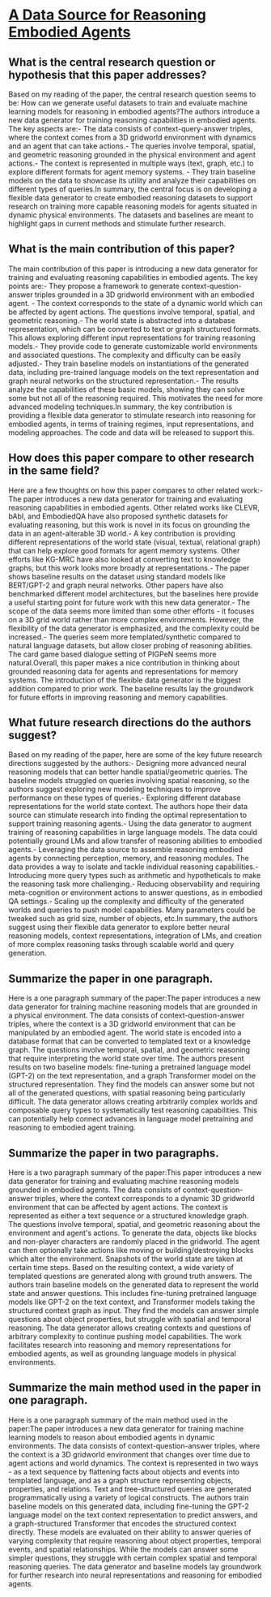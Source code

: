 # [A Data Source for Reasoning Embodied Agents](https://arxiv.org/abs/2309.07974)

## What is the central research question or hypothesis that this paper addresses?

Based on my reading of the paper, the central research question seems to be: How can we generate useful datasets to train and evaluate machine learning models for reasoning in embodied agents?The authors introduce a new data generator for training reasoning capabilities in embodied agents. The key aspects are:- The data consists of context-query-answer triples, where the context comes from a 3D gridworld environment with dynamics and an agent that can take actions.- The queries involve temporal, spatial, and geometric reasoning grounded in the physical environment and agent actions.- The context is represented in multiple ways (text, graph, etc.) to explore different formats for agent memory systems. - They train baseline models on the data to showcase its utility and analyze their capabilities on different types of queries.In summary, the central focus is on developing a flexible data generator to create embodied reasoning datasets to support research on training more capable reasoning models for agents situated in dynamic physical environments. The datasets and baselines are meant to highlight gaps in current methods and stimulate further research.


## What is the main contribution of this paper?

The main contribution of this paper is introducing a new data generator for training and evaluating reasoning capabilities in embodied agents. The key points are:- They propose a framework to generate context-question-answer triples grounded in a 3D gridworld environment with an embodied agent. - The context corresponds to the state of a dynamic world which can be affected by agent actions. The questions involve temporal, spatial, and geometric reasoning.- The world state is abstracted into a database representation, which can be converted to text or graph structured formats. This allows exploring different input representations for training reasoning models.- They provide code to generate customizable world environments and associated questions. The complexity and difficulty can be easily adjusted.- They train baseline models on instantiations of the generated data, including pre-trained language models on the text representation and graph neural networks on the structured representation.- The results analyze the capabilities of these basic models, showing they can solve some but not all of the reasoning required. This motivates the need for more advanced modeling techniques.In summary, the key contribution is providing a flexible data generator to stimulate research into reasoning for embodied agents, in terms of training regimes, input representations, and modeling approaches. The code and data will be released to support this.


## How does this paper compare to other research in the same field?

Here are a few thoughts on how this paper compares to other related work:- The paper introduces a new data generator for training and evaluating reasoning capabilities in embodied agents. Other related works like CLEVR, bAbI, and EmbodiedQA have also proposed synthetic datasets for evaluating reasoning, but this work is novel in its focus on grounding the data in an agent-alterable 3D world.- A key contribution is providing different representations of the world state (visual, textual, relational graph) that can help explore good formats for agent memory systems. Other efforts like KG-MRC have also looked at converting text to knowledge graphs, but this work looks more broadly at representations.- The paper shows baseline results on the dataset using standard models like BERT/GPT-2 and graph neural networks. Other papers have also benchmarked different model architectures, but the baselines here provide a useful starting point for future work with this new data generator.- The scope of the data seems more limited than some other efforts - it focuses on a 3D grid world rather than more complex environments. However, the flexibility of the data generator is emphasized, and the complexity could be increased.- The queries seem more templated/synthetic compared to natural language datasets, but allow closer probing of reasoning abilities. The card game based dialogue setting of PIGPeN seems more natural.Overall, this paper makes a nice contribution in thinking about grounded reasoning data for agents and representations for memory systems. The introduction of the flexible data generator is the biggest addition compared to prior work. The baseline results lay the groundwork for future efforts in improving reasoning and memory capabilities.


## What future research directions do the authors suggest?

Based on my reading of the paper, here are some of the key future research directions suggested by the authors:- Designing more advanced neural reasoning models that can better handle spatial/geometric queries. The baseline models struggled on queries involving spatial reasoning, so the authors suggest exploring new modeling techniques to improve performance on these types of queries.- Exploring different database representations for the world state context. The authors hope their data source can stimulate research into finding the optimal representation to support training reasoning agents.- Using the data generator to augment training of reasoning capabilities in large language models. The data could potentially ground LMs and allow transfer of reasoning abilities to embodied agents.- Leveraging the data source to assemble reasoning embodied agents by connecting perception, memory, and reasoning modules. The data provides a way to isolate and tackle individual reasoning capabilities.- Introducing more query types such as arithmetic and hypotheticals to make the reasoning task more challenging.- Reducing observability and requiring meta-cognition or environment actions to answer questions, as in embodied QA settings.- Scaling up the complexity and difficulty of the generated worlds and queries to push model capabilities. Many parameters could be tweaked such as grid size, number of objects, etc.In summary, the authors suggest using their flexible data generator to explore better neural reasoning models, context representations, integration of LMs, and creation of more complex reasoning tasks through scalable world and query generation.


## Summarize the paper in one paragraph.

Here is a one paragraph summary of the paper:The paper introduces a new data generator for training machine reasoning models that are grounded in a physical environment. The data consists of context-question-answer triples, where the context is a 3D gridworld environment that can be manipulated by an embodied agent. The world state is encoded into a database format that can be converted to templated text or a knowledge graph. The questions involve temporal, spatial, and geometric reasoning that require interpreting the world state over time. The authors present results on two baseline models: fine-tuning a pretrained language model (GPT-2) on the text representation, and a graph Transformer model on the structured representation. They find the models can answer some but not all of the generated questions, with spatial reasoning being particularly difficult. The data generator allows creating arbitrarily complex worlds and composable query types to systematically test reasoning capabilities. This can potentially help connect advances in language model pretraining and reasoning to embodied agent training.


## Summarize the paper in two paragraphs.

Here is a two paragraph summary of the paper:This paper introduces a new data generator for training and evaluating machine reasoning models grounded in embodied agents. The data consists of context-question-answer triples, where the context corresponds to a dynamic 3D gridworld environment that can be affected by agent actions. The context is represented as either a text sequence or a structured knowledge graph. The questions involve temporal, spatial, and geometric reasoning about the environment and agent's actions. To generate the data, objects like blocks and non-player characters are randomly placed in the gridworld. The agent can then optionally take actions like moving or building/destroying blocks which alter the environment. Snapshots of the world state are taken at certain time steps. Based on the resulting context, a wide variety of templated questions are generated along with ground truth answers. The authors train baseline models on the generated data to represent the world state and answer questions. This includes fine-tuning pretrained language models like GPT-2 on the text context, and Transformer models taking the structured context graph as input. They find the models can answer simple questions about object properties, but struggle with spatial and temporal reasoning. The data generator allows creating contexts and questions of arbitrary complexity to continue pushing model capabilities. The work facilitates research into reasoning and memory representations for embodied agents, as well as grounding language models in physical environments.


## Summarize the main method used in the paper in one paragraph.

Here is a one paragraph summary of the main method used in the paper:The paper introduces a new data generator for training machine learning models to reason about embodied agents in dynamic environments. The data consists of context-question-answer triples, where the context is a 3D gridworld environment that changes over time due to agent actions and world dynamics. The context is represented in two ways - as a text sequence by flattening facts about objects and events into templated language, and as a graph structure representing objects, properties, and relations. Text and tree-structured queries are generated programmatically using a variety of logical constructs. The authors train baseline models on this generated data, including fine-tuning the GPT-2 language model on the text context representation to predict answers, and a graph-structured Transformer that encodes the structured context directly. These models are evaluated on their ability to answer queries of varying complexity that require reasoning about object properties, temporal events, and spatial relationships. While the models can answer some simpler questions, they struggle with certain complex spatial and temporal reasoning queries. The data generator and baseline models lay groundwork for further research into neural representations and reasoning for embodied agents.
